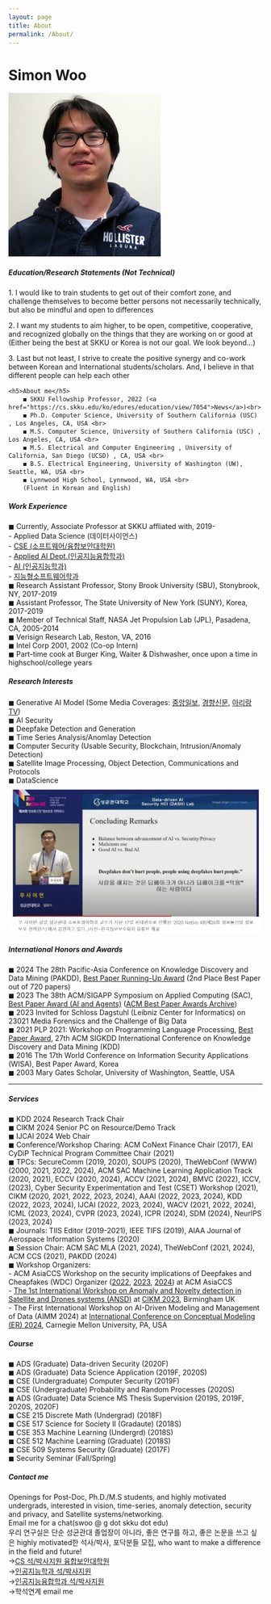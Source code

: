 ```yaml
---
layout: page
title: About
permalink: /About/
---
```


<h1 class="page-title">Simon Woo</h1>

![Simon Woo](./img/simonwoo.png)

<div class="section">

<h5>Education/Research Statements (Not Technical) </h5>

<p> 1. I would like to train students to get out of their comfort zone, and challenge themselves to become better persons not necessarily technically, but also be mindful and open to differences 
<!--(우물 안 개구리, 좁은 시아에서 벗어나 좀 더 다른 시각으로 세상 및 문제를 보기를 바라고, 정해진 사고 및 stereotype에서 벗어나 새로운 시도를 하기를 희망합니다.)-->
</p>

<p> 2. I want my students to aim higher, to be open, competitive, cooperative, and recognized globally on the things that they are working on or good at (Either being the best at SKKU or Korea is not our goal. We look beyond…) 
<!--(또한, 글로벌사회에서 전혀 뒤쳐지지 않는, 오히려 경쟁력이 있는 인재가 되게 도울것이며, 한국에서 정형화된 frame에 안주하지 않고, 국제적으로도 능력 있는 인재가 되길 희망합니다.)-->
</p>
<p>
3. Last but not least, I strive to create the positive synergy and co-work between Korean and International students/scholars. And, I believe in that different people can help each other 
<!-- (다름이 어려움일 수 도 있지만, 자신을 성장시킬 수 있는 기회가 되기도 합니다. 20년간 minority이민자로써의 생활을 통해 , 다양성과 상호존중에서 오는 긍정적인 파워를 경험하였고, diverse background가 학생들의 궁극적인 성장에 도움이 된다는 것을 보여주고 싶습니다).-->    
</p>
<div class="divider"></div>

    <h5>About me</h5> 
        ◼ SKKU Fellowship Professor, 2022 (<a href="https://cs.skku.edu/ko/edures/education/view/7054">News</a>)<br>
        ◼ Ph.D. Computer Science, University of Southern California (USC) , Los Angeles, CA, USA <br>
        ◼ M.S. Computer Science, University of Southern California (USC) , Los Angeles, CA, USA <br>
        ◼ M.S. Electrical and Computer Engineering , University of California, San Diego (UCSD) , CA, USA <br>
        ◼ B.S. Electrical Engineering, University of Washington (UW), Seattle, WA, USA <br>
        ◼ Lynnwood High School, Lynnwood, WA, USA <br>
        (Fluent in Korean and English)
      
 
</div>

<div class="divider"></div>
<div class="section">
    <h5>Work Experience</h5> 
        ◼ Currently, Associate Professor at SKKU affliated with, 2019- <br> 
        - Applied Data Science (데이터사이언스) <br>
        - <a href="https://swb.skku.edu/security2020/index.do" target="_blank"> CSE (소프트웨어/융합보안대학원) </a> <br> 
        - <a href="https://skb.skku.edu/skkuaai/index.do" target="_blank"> Applied AI Dept.(인공지능융합학과)  </a> <br>
        - <a href="https://ai.skku.edu" target="_blank">AI (인공지능학과)</a> <br>
        - <a href="https://intelligentsw.skku.edu/intelligentsw/index.do" target="_blank"> 지능형소프트웨어학과 </a> <br>  
        ◼ Research Assistant Professor, Stony Brook University (SBU), Stonybrook, NY, 2017-2019 <br>
        ◼ Assistant Professor, The State University of New York (SUNY), Korea, 2017-2019 <br>
        ◼ Member of Technical Staff, NASA Jet Propulsion Lab (JPL), Pasadena, CA, 2005-2014 <br>
        ◼ Verisign Research Lab, Reston, VA, 2016 <br>
        ◼ Intel Corp 2001, 2002 (Co-op Intern) <br>
        ◼ Part-time cook at Burger King, Waiter & Dishwasher, once upon a time in highschool/college years  <br>
</div>

<div class="divider"></div>
<div class="section">
    <h5>Research Interests</h5> 
          ◼ Generative AI Model (Some Media Coverages: <a href="https://www.joongang.co.kr/article/25140582#home" target="_blank">중앙일보</a>, <a href="https://sports.khan.co.kr/entertainment/sk_index.html?art_id=202306220218003&sec_id=540201&pt=nv" target="_blank">경향신문</a>, <a href="https://www.arirang.com/tv/37/archive?board=147&id=28137&sort=episode" target="_blank">아리랑TV</a>) <br>
          ◼ AI Security <br>
          ◼ Deepfake Detection and Generation <br>
          ◼ Time Series Analysis/Anomlay Detection <br>
          ◼ Computer Security (Usable Security, Blockchain, Intrusion/Anomaly Detection) <br>
          ◼ Satellite Image Processing, Object Detection, Communications and Protocols  <br>
          ◼ DataScience <br>

<img src="/img/WooDF.jpg" alt="" width="700" />
</div>
<div class="section">
    <h5>International Honors and Awards</h5>
          ◼ 2024 The 28th Pacific-Asia Conference on Knowledge Discovery and Data Mining (PAKDD), <a href="https://pakdd2024.org/award24awardpakdd24/">Best Paper Running-Up Award</a> (2nd Place Best Paper out of 720 papers) <br>
          ◼ 2023 The 38th ACM/SIGAPP Symposium on Applied Computing (SAC), <a href="https://www.sigapp.org/sac/sac2023/" target="_blank">Best Paper Award  (AI and Agents)</a> (<a href="https://www.acm.org/conferences/best-paper-awards"  target="_blank">ACM Best Paper Awards Archive</a>)<br>
          ◼ 2023 Invited for Schloss Dagstuhl (Leibniz Center for Informatics) on 23021 Media Forensics and the Challenge of Big Data <br>
          ◼ 2021 PLP 2021: Workshop on Programming Language Processing, <a href="https://sw.skku.edu/sw/news.do?mode=view&articleNo=150622&article.offset=10&articleLimit=10&srSearchVal=우사이먼">Best Paper Award</a>, 27th ACM SIGKDD International Conference on Knowledge Discovery and Data Mining (KDD) <br>
          ◼ 2016 The 17th World Conference on Information Security Applications (WISA), Best Paper Award, Korea <br>    
          ◼ 2003 Mary Gates Scholar, University of Washington, Seattle, USA <br>
</div>
<hr>

<div class="section">    
    <h5>Services</h5> 
          ◼ KDD 2024 Research Track Chair <br>
          ◼ CIKM 2024 Senior PC on Resource/Demo Track <br>
          ◼ IJCAI 2024 Web Chair <br>
          ◼ Conference/Workshop Charing: ACM CoNext Finance Chair (2017),  EAI CyDiP Technical Program Committee Chair (2021)<br>
          ◼ TPCs: SecureComm (2019, 2020), SOUPS (2020), TheWebConf (WWW) (2000, 2021, 2022, 2024), ACM SAC Machine Learning Application Track (2020, 2021), ECCV (2020, 2024), ACCV (2021, 2024), BMVC (2022), ICCV, (2023), Cyber Security Experimentation and Test (CSET) Workshop (2021), CIKM (2020, 2021, 2022, 2023, 2024), AAAI (2022, 2023, 2024), KDD (2022, 2023, 2024), IJCAI (2022, 2023, 2024), WACV (2021, 2022, 2024), ICML (2023, 2024), CVPR (2023, 2024), ICPR (2024), SDM (2024), NeurIPS (2023, 2024)<br>
          ◼ Journals: TIIS Editor (2019-2021), IEEE TIFS (2019), AIAA Journal of Aerospace Information Systems (2020)<br>
          ◼ Session Chair: ACM SAC MLA (2021, 2024), TheWebConf (2021, 2024), ACM CCS (2021), PAKDD (2024)<br>
          ◼ Workshop Organizers: <br>
    - ACM AsiaCCS Workshop on the security implications of Deepfakes and Cheapfakes (WDC) Organizer (<a href="https://sites.google.com/view/wdc-2022/" target="_blank">2022</a>, <a href="https://sites.google.com/view/wdc-2023/" target="_blank">2023</a>, <a href="https://sites.google.com/view/wdc-2024/" target="_blank">2024</a>) at ACM AsiaCCS<br>
    - <a href="https://sites.google.com/view/ansd23?pli=1" target="_blank">The 1st International Workshop on Anomaly and Novelty detection in Satellite and Drones systems (ANSD)</a> at <a href="https://uobevents.eventsair.com/cikm2023/" target="_blank">CIKM 2023</a>, Birmingham UK <br>
    - The First International Workshop on AI-Driven Modeling and Management of Data (AIMM 2024) at <a href="https://insights.sei.cmu.edu/news/international-conference-on-conceptual-modeling-er-2024-opens-call-for-papers/" target="_blank">International Conference on Conceptual Modeling (ER) 2024</a>, Carnegie Mellon University, PA, USA<br> 

</div>
<div class="divider"></div>
<div class="section">
    <h5>Course</h5> 
        ◼ ADS (Graduate) Data-driven Security (2020F) <br>
        ◼ ADS (Graduate) Data Science Application (2019F, 2020S) <br>
        ◼ CSE (Undergraduate) Computer Security (2019F) <br>
        ◼ CSE (Undergraduate) Probability and Random Processes (2020S) <br>
        ◼ ADS (Graduate) Data Science MS Thesis Supervision (2019S, 2019F, 2020S, 2020F) <br>
        ◼ CSE 215 Discrete Math (Undergrad) (2018F) <br>
        ◼ CSE 517 Science for Society II (Gradaute) (2018S) <br>
        ◼ CSE 353 Machine Learning (Undergrd) (2018S) <br>
        ◼ CSE 512 Machine Learning (Graduate) (2018S) <br>
        ◼ CSE 509 Systems Security (Graduate) (2017F) <br>
        ◼ Security Seminar (Fall/Spring)
</div>
<div class="divider"></div>

<div class="section">


<h5>Contact me</h5>     
        Openings for Post-Doc, Ph.D./M.S students, and highly motivated undergrads, interested in vision, time-series, anomaly detection, security and privacy, and Satellite systems/networking.<br>
        Email me for a chat(swoo @ g dot skku dot edu)
        <br>
우리 연구실은 단순 성균관대 졸업장이 아니라, 좋은 연구를 하고, 좋은 논문을 쓰고 싶은 highly motivated한 석사/박사, 포닥분들 모집, who want to make a difference in the field and future!

<br>
&rarr;<a href="https://swb.skku.edu/security2020/index.do" target="_blank">CS 석/박사지원 융합보안대학원</a> <br>
&rarr;<a href="https://ai.skku.edu" target="_blank">인공지능학과 석/박사지원</a> <br>
&rarr;<a href="https://skb.skku.edu/skkuaai/index.do" target="_blank">인공지능융합학과 석/박사지원</a> <br>
&rarr;학석연계 email me<br> 

</div>
